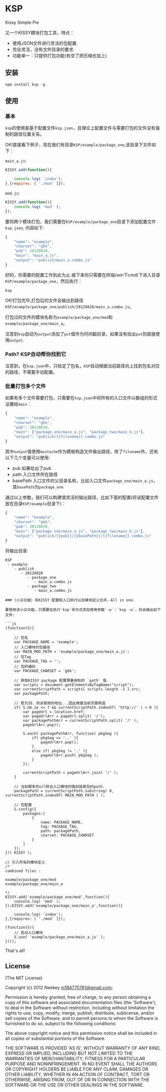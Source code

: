 KSP
=======

Kissy Simple Pie

又一个KISSY模块打包工具，特点：
 * 使用JSON文件进行灵活的包配置.
 * 完全灵活，没有文件目录的要求.
 * 功能单一：只提供打包功能(有空了把压缩也加上)

## 安装

```
npm install ksp -g
```

## 使用

### 基本

`ksp`的使用是基于配置文件`ksp.json`，且理论上配置文件与需要打包的文件没有强制的路径位置关系。

OK!直接看下例子，现在我们有目录`KSP/example/package_one`,该目录下文件如下：

`main_a.js`:

```js
KISSY.add(function(){

    console.log( 'index');
},{requires: [ './mod' ]});
```

`mod.js`:

```js
KISSY.add(function(){
    console.log( 'mod' );
});
```

要将两个模块打包，我们需要在`KSP/example/package_one`目录下添加配置文件`ksp.json`, 内容如下:

```js
{
    "name": "example",
    "charset": "gbk",
    "pub": 20120820,
    "main": "main_a.js",
    "output": "publish/main_a.combo.js"
}
```

好的，你需要的配置工作到此为止.接下来你只需要在终端(win下cmd)下进入目录`KSP/example/package_one`，然后执行：

```
ksp
```

OK!打包完毕,打包后的文件会输出到路径`KSP/example/package_one/publish/20120820/main_a.combo.js`。

打包过的文件的模块名称为`example/package_one/mod`和`example/package_one/main_a`。

注意到`ksp`自动为`output`添加了`put`值作为时间戳目录，如果没有给出`put`则直接使用`output`.

### Path? KSP自动帮你找到它

注意到，在`ksp.json`中，只给定了包名，`KSP`自动根据当前路径向上找到包名对应的路径，不需要手动配置。

### 批量打包多个文件

如果有多个文件需要打包，只需要在`ksp.json`中将所有的入口文件以数组的形式设置给`main`：

```js
{
    "name": "example",
    "charset": "gbk",
    "pub": 20120820,
    "main": ["package_one/main_a.js", "package_two/main_b.js"],
    "output": "publish/{{filename}}.combo.js"
}
```

其中`output`值使用`mustache`作为模板构造文件输出路径，除了`filename`外，还有以下几个变量可以使用:

 * pub 如果给出了pub
 * path 入口文件所在路径
 * basePath 入口文件的父目录名称，比如入口文件`package_one/main_a.js`，其`basePath`为`package_one`

通过以上参数，我们可以构建很灵活的输出路径，比如下面的配置(将该配置文件放在目录`KSP/example`目录下)：

```js
{
    "name": "example",
    "charset": "gbk",
    "pub": 20120820,
    "main": ["package_one/main_a.js", "package_two/main_b.js"],
    "output": "publish/{{pub}}/{{basePath}}/{{filename}}.combo.js"
}
```

将输出目录:

```
KSP
 - example
    - publish
       - 20120820
          - package_one
             - main_a.combo.js
          - package_two
             - main_a.combo.js

### (小众功能）将KISSY 配置和入口执行以及模块定义合并，All in one.

要使用该小众功能，只需要在执行`ksp`命令式添加使用参数`-w`：`ksp -w`，将会输出如下文件:

```js
(function(S){

    // 包名
    var PACKAGE_NAME = 'example';
    // 入口模块的包路径
    var MAIN_MOD_PATH = 'example/package_one/main_a.js';
    // 包Tag
    var PACKAGE_TAG = '';
    // 包的编码
    var PACKAGE_CHARSET = 'gbk';

    // 获取KISSY package 配置需要用到的 `path` 值.
    var scripts = document.getElementsByTagName("script");
    var currentScriptPath = scripts[ scripts.length -1 ].src;
    var packagePath;

    // 若为IE，则会取相对地址...因此根据当前页面构造
    if( S.UA.ie <= 7 && currentScriptPath.indexOf( 'http://' ) < 0 ){
        var pageUrl = location.href;
        var pageUrlArr = pageUrl.split( '/');
        var packagePathArr = currentScriptPath.split( '/' );
        pageUrlArr.pop();

        S.each( packagePathArr, function( pkgSeg ){
            if( pkgSeg == '..' ){
                pageUrlArr.pop();
            }
            else if( pkgSeg != '.' ){
                pageUrlArr.push( pkgSeg );
            }
        });

        currentScriptPath = pageUrlArr.join( '/' );
    }

    // 当前脚本的url除去入口模块的路劲就是包的path.
    packagePath = currentScriptPath.substring( 0, currentScriptPath.indexOf( MAIN_MOD_PATH ) );

    // 包配置
    S.config({
        packages:[
            {
                name: PACKAGE_NAME,
                tag: PACKAGE_TAG,
                path: packagePath,
                charset: PACKAGE_CHARSET
            }
        ]
    });
})( KISSY );

// 引入所有的模块定义
/*
combined files :

example/package_one/mod
example/package_one/main_a

*/
KISSY.add('example/package_one/mod',function(){
    console.log( 'mod' );
});KISSY.add('example/package_one/main_a',function(){

    console.log( 'index');
},{requires: [ './mod' ]});

(function(S){
    // 启动入口模块
    S.use( 'example/package_one/main_a.js' );
})();

```

That's all!

## License

(The MIT License)

Copyright (c) 2012 Neekey ni184775761@gmail.com;

Permission is hereby granted, free of charge, to any person obtaining a copy of this software and associated documentation files (the 'Software'), to deal in the Software without restriction, including without limitation the rights to use, copy, modify, merge, publish, distribute, sublicense, and/or sell copies of the Software, and to permit persons to whom the Software is furnished to do so, subject to the following conditions:

The above copyright notice and this permission notice shall be included in all copies or substantial portions of the Software.

THE SOFTWARE IS PROVIDED 'AS IS', WITHOUT WARRANTY OF ANY KIND, EXPRESS OR IMPLIED, INCLUDING BUT NOT LIMITED TO THE WARRANTIES OF MERCHANTABILITY, FITNESS FOR A PARTICULAR PURPOSE AND NONINFRINGEMENT. IN NO EVENT SHALL THE AUTHORS OR COPYRIGHT HOLDERS BE LIABLE FOR ANY CLAIM, DAMAGES OR OTHER LIABILITY, WHETHER IN AN ACTION OF CONTRACT, TORT OR OTHERWISE, ARISING FROM, OUT OF OR IN CONNECTION WITH THE SOFTWARE OR THE USE OR OTHER DEALINGS IN THE SOFTWARE.